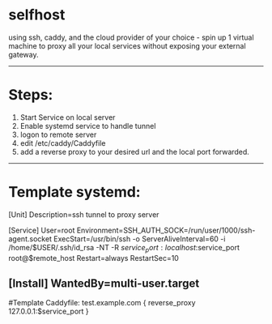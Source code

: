 # selfhost

using ssh, caddy, and the cloud provider of your choice - spin up 1 virtual machine to proxy all your local services without exposing your external gateway.

---
# Steps:
1. Start Service on local server
2. Enable systemd service to handle tunnel
3. logon to remote server
4. edit /etc/caddy/Caddyfile
5. add a reverse proxy to your desired url and the local port forwarded.
---
# Template systemd:
[Unit]
Description=ssh tunnel to proxy server 

[Service]
User=root
Environment=SSH_AUTH_SOCK=/run/user/1000/ssh-agent.socket
ExecStart=/usr/bin/ssh -o ServerAliveInterval=60 -i /home/$USER/.ssh/id_rsa -NT -R $service_port:localhost:$service_port root@$remote_host
Restart=always
RestartSec=10

[Install]
WantedBy=multi-user.target
---
#Template Caddyfile:
test.example.com {
	reverse_proxy 127.0.0.1:$service_port
}
